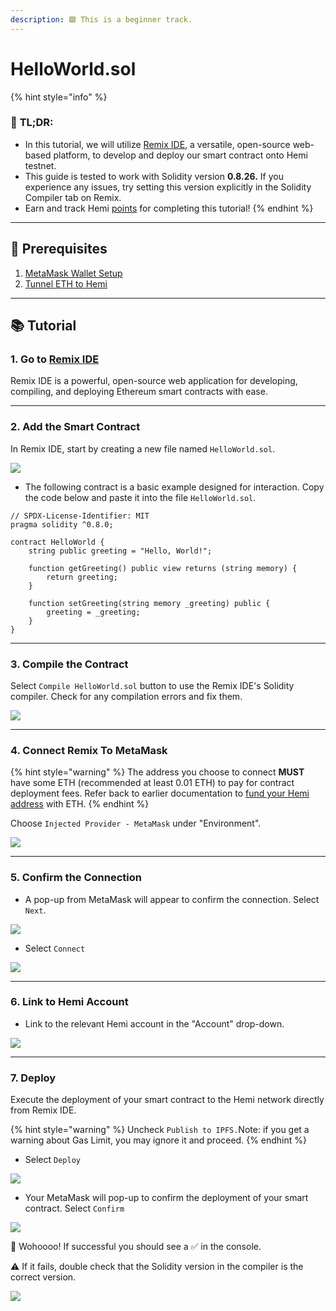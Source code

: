 ```yaml
---
description: 🟩 This is a beginner track.
---
```


# HelloWorld.sol

{% hint style="info" %}
### 📜 **TL;DR:**

* In this tutorial, we will utilize [Remix IDE](https://remix.ethereum.org/), a versatile, open-source web-based platform, to develop and deploy our smart contract onto Hemi testnet.
* This guide is tested to work with Solidity version **0.8.26.** If you experience any issues, try setting this version explicitly in the Solidity Compiler tab on Remix.
* Earn and track Hemi [points](https://points.absinthe.network/hemi/start) for completing this tutorial!
{% endhint %}

***

## 🏁 Prerequisites

1. [MetaMask Wallet Setup](../../tutorials/metamask-wallet-setup.md)
2. [Tunnel ETH to Hemi](../../using-hemi/tunneling/tunnel-eth-to-hemi.md)

***

## 📚 Tutorial

### 1. Go to [Remix IDE](https://remix.ethereum.org/)

Remix IDE is a powerful, open-source web application for developing, compiling, and deploying Ethereum smart contracts with ease.

***

### 2. **Add the Smart Contract**

In Remix IDE, start by creating a new file named `HelloWorld.sol`.

![](../../../.gitbook/assets/1c.png)

* The following contract is a basic example designed for interaction. Copy the code below and paste it into the file `HelloWorld.sol`.

```solidity
// SPDX-License-Identifier: MIT
pragma solidity ^0.8.0;

contract HelloWorld {
    string public greeting = "Hello, World!";

    function getGreeting() public view returns (string memory) {
        return greeting;
    }

    function setGreeting(string memory _greeting) public {
        greeting = _greeting;
    }
}
```

***

### **3. Compile the Contract**

Select `Compile HelloWorld.sol` button to use the Remix IDE's Solidity compiler. Check for any compilation errors and fix them.

![](../../../.gitbook/assets/2c.png)

***

### 4. Connect Remix To MetaMask

{% hint style="warning" %}
The address you choose to connect **MUST** have some ETH (recommended at least 0.01 ETH) to pay for contract deployment fees. Refer back to earlier documentation to [fund your Hemi address](../../using-hemi/tunneling/tunnel-eth-to-hemi.md) with ETH.
{% endhint %}

Choose `Injected Provider - MetaMask` under "Environment".

![](../../../.gitbook/assets/3c.png)

***

### 5. Confirm the Connection

* A pop-up from MetaMask will appear to confirm the connection. Select `Next`.

![](../../../.gitbook/assets/4c.png)

* Select `Connect`

![](../../../.gitbook/assets/5c.png)

***

### 6. Link to Hemi Account

* Link to the relevant Hemi account in the "Account" drop-down.

![](../../../.gitbook/assets/6c.png)

***

### 7. Deploy

Execute the deployment of your smart contract to the Hemi network directly from Remix IDE.

{% hint style="warning" %}
Uncheck `Publish to IPFS.`Note: if you get a warning about Gas Limit, you may ignore it and proceed.
{% endhint %}

* Select `Deploy`

![](../../../.gitbook/assets/7c.png)

* Your MetaMask will pop-up to confirm the deployment of your smart contract. Select `Confirm`

![](../../../.gitbook/assets/8c.png)

🥳 Wohoooo! If successful you should see a ✅ in the console.

⚠️ If it fails, double check that the Solidity version in the compiler is the correct version.

![](../../../.gitbook/assets/9c.png)
